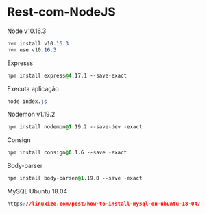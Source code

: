 # Rest-com-NodeJS

Node v10.16.3
```css
nvm install v10.16.3
nvm use v10.16.3
```
Expresss
```css
npm install express@4.17.1 --save-exact
```
Executa aplicação
```css
node index.js
```
Nodemon v1.19.2
```css
npm install nodemon@1.19.2 --save-dev -exact
```
Consign
```css
npm install consign@0.1.6 --save -exact
```
Body-parser
```css
npm install body-parser@1.19.0 --save -exact
```
MySQL Ubuntu 18.04
```css
https://linuxize.com/post/how-to-install-mysql-on-ubuntu-18-04/
```